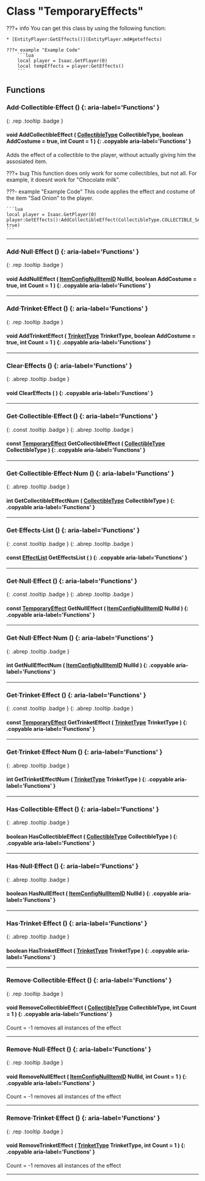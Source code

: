 # Class "TemporaryEffects"

???+ info
    You can get this class by using the following function:

    * [EntityPlayer:GetEffects()](EntityPlayer.md#geteffects)

    ???+ example "Example Code"
        ```lua
        local player = Isaac.GetPlayer(0)
        local tempEffects = player:GetEffects()
        ```

## Functions
### Add·Collectible·Effect () {: aria-label='Functions' }
[ ](#){: .rep .tooltip .badge }
#### void AddCollectibleEffect ( [CollectibleType](enums/CollectibleType.md) CollectibleType, boolean AddCostume = true, int Count = 1 ) {: .copyable aria-label='Functions' }
Adds the effect of a collectible to the player, without actually giving him the assosiated item.

???+ bug
    This function does only work for some collectibles, but not all. For example, it doesnt work for "Chocolate milk".

???- example "Example Code"
    This code applies the effect and costume of the item "Sad Onion" to the player.

    ```lua
    local player = Isaac.GetPlayer(0)
    player:GetEffects():AddCollectibleEffect(CollectibleType.COLLECTIBLE_SAD_ONION, true)
    ```
___
### Add·Null·Effect () {: aria-label='Functions' }
[ ](#){: .rep .tooltip .badge }
#### void AddNullEffect ( [ItemConfigNullItemID](ItemConfig_Item.md) NullId, boolean AddCostume = true, int Count = 1 ) {: .copyable aria-label='Functions' }

___
### Add·Trinket·Effect () {: aria-label='Functions' }
[ ](#){: .rep .tooltip .badge }
#### void AddTrinketEffect ( [TrinketType](enums/TrinketType.md) TrinketType, boolean AddCostume = true, int Count = 1 ) {: .copyable aria-label='Functions' }

___
### Clear·Effects () {: aria-label='Functions' }
[ ](#){: .abrep .tooltip .badge }
#### void ClearEffects ( ) {: .copyable aria-label='Functions' }

___
### Get·Collectible·Effect () {: aria-label='Functions' }
[ ](#){: .const .tooltip .badge } [ ](#){: .abrep .tooltip .badge }
#### const [TemporaryEffect](TemporaryEffect.md) GetCollectibleEffect ( [CollectibleType](enums/CollectibleType.md) CollectibleType ) {: .copyable aria-label='Functions' }

___
### Get·Collectible·Effect·Num () {: aria-label='Functions' }
[ ](#){: .abrep .tooltip .badge }
#### int GetCollectibleEffectNum ( [CollectibleType](enums/CollectibleType.md) CollectibleType ) {: .copyable aria-label='Functions' }

___
### Get·Effects·List () {: aria-label='Functions' }
[ ](#){: .const .tooltip .badge } [ ](#){: .abrep .tooltip .badge }
#### const [EffectList](CppContainer_Vector_EffectList.md) GetEffectsList ( ) {: .copyable aria-label='Functions' }

___
### Get·Null·Effect () {: aria-label='Functions' }
[ ](#){: .const .tooltip .badge } [ ](#){: .abrep .tooltip .badge }
#### const [TemporaryEffect](TemporaryEffect.md) GetNullEffect ( [ItemConfigNullItemID](ItemConfig_Item.md) NullId ) {: .copyable aria-label='Functions' }

___
### Get·Null·Effect·Num () {: aria-label='Functions' }
[ ](#){: .abrep .tooltip .badge }
#### int GetNullEffectNum ( [ItemConfigNullItemID](ItemConfig_Item.md) NullId ) {: .copyable aria-label='Functions' }

___
### Get·Trinket·Effect () {: aria-label='Functions' }
[ ](#){: .const .tooltip .badge } [ ](#){: .abrep .tooltip .badge }
#### const [TemporaryEffect](TemporaryEffect.md) GetTrinketEffect ( [TrinketType](enums/TrinketType.md) TrinketType ) {: .copyable aria-label='Functions' }

___
### Get·Trinket·Effect·Num () {: aria-label='Functions' }
[ ](#){: .abrep .tooltip .badge }
#### int GetTrinketEffectNum ( [TrinketType](enums/TrinketType.md) TrinketType ) {: .copyable aria-label='Functions' }

___
### Has·Collectible·Effect () {: aria-label='Functions' }
[ ](#){: .abrep .tooltip .badge }
#### boolean HasCollectibleEffect ( [CollectibleType](enums/CollectibleType.md) CollectibleType ) {: .copyable aria-label='Functions' }

___
### Has·Null·Effect () {: aria-label='Functions' }
[ ](#){: .abrep .tooltip .badge }
#### boolean HasNullEffect ( [ItemConfigNullItemID](ItemConfig_Item.md) NullId ) {: .copyable aria-label='Functions' }

___
### Has·Trinket·Effect () {: aria-label='Functions' }
[ ](#){: .abrep .tooltip .badge }
#### boolean HasTrinketEffect ( [TrinketType](enums/TrinketType.md) TrinketType ) {: .copyable aria-label='Functions' }

___
### Remove·Collectible·Effect () {: aria-label='Functions' }
[ ](#){: .rep .tooltip .badge }
#### void RemoveCollectibleEffect ( [CollectibleType](enums/CollectibleType.md) CollectibleType, int Count = 1 ) {: .copyable aria-label='Functions' }
Count = -1 removes all instances of the effect
___
### Remove·Null·Effect () {: aria-label='Functions' }
[ ](#){: .rep .tooltip .badge }
#### void RemoveNullEffect ( [ItemConfigNullItemID](ItemConfig_Item.md) NullId, int Count = 1 ) {: .copyable aria-label='Functions' }
Count = -1 removes all instances of the effect
___
### Remove·Trinket·Effect () {: aria-label='Functions' }
[ ](#){: .rep .tooltip .badge }
#### void RemoveTrinketEffect ( [TrinketType](enums/TrinketType.md) TrinketType, int Count = 1 ) {: .copyable aria-label='Functions' }
Count = -1 removes all instances of the effect
___
